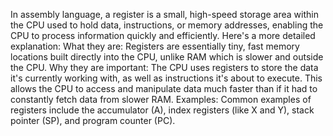 In assembly language, a register is a small, high-speed storage area within the CPU used to hold data, instructions, or memory addresses, enabling the CPU to process information quickly and efficiently. 
Here's a more detailed explanation:
What they are:
Registers are essentially tiny, fast memory locations built directly into the CPU, unlike RAM which is slower and outside the CPU. 
Why they are important:
The CPU uses registers to store the data it's currently working with, as well as instructions it's about to execute. This allows the CPU to access and manipulate data much faster than if it had to constantly fetch data from slower RAM. 
Examples:
Common examples of registers include the accumulator (A), index registers (like X and Y), stack pointer (SP), and program counter (PC). 
